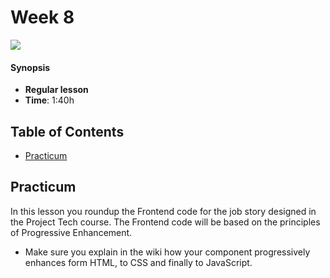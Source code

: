 # Week 8

![][cover]

#### Synopsis

* **Regular lesson**
* **Time**: 1:40h

## Table of Contents

* [Practicum](#practicum)

## Practicum

In this lesson you roundup the Frontend code for the job story designed in the Project Tech course. The Frontend code will be based on the principles of Progressive Enhancement.

* Make sure you explain in the wiki how your component progressively enhances form HTML, to CSS and finally to JavaScript.

[cover]: https://eloquentjavascript.net/img/chapter_picture_21.jpg
